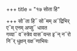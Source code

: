 +++
title = "१७ सोता हि"

+++
सो᳓ता हि᳓ सो᳓मम् अ᳓द्रिभिर्  
ए᳓म् एनम् अप्सु᳓ धावत  
गव्या᳓ व᳓स्त्रेव वास᳓यन्त इ᳓न् न᳓रो  
नि᳓र् धुक्षन् वक्ष᳓णाभियः